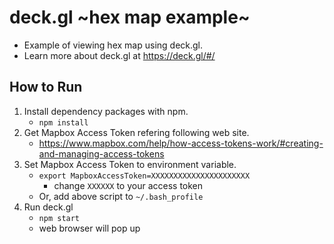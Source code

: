# deck.gl ~hex map example~

* Example of viewing hex map using deck.gl.
* Learn more about deck.gl at https://deck.gl/#/

## How to Run

1. Install dependency packages with npm.
	* `npm install`
2. Get Mapbox Access Token refering following web site.
	* https://www.mapbox.com/help/how-access-tokens-work/#creating-and-managing-access-tokens
3. Set Mapbox Access Token to environment variable.
	* `export MapboxAccessToken=XXXXXXXXXXXXXXXXXXXXXX`
		* change `XXXXXX` to your access token
	* Or, add above script to `~/.bash_profile`
4. Run deck.gl
	* `npm start`
	* web browser will pop up
